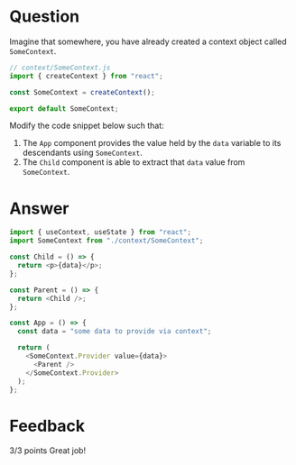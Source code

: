 # Question

Imagine that somewhere, you have already created a context object called `SomeContext`.

```js
// context/SomeContext.js
import { createContext } from "react";

const SomeContext = createContext();

export default SomeContext;
```

Modify the code snippet below such that:

1. The `App` component provides the value held by the `data` variable to its descendants using `SomeContext`.
2. The `Child` component is able to extract that `data` value from `SomeContext`.

# Answer

```js
import { useContext, useState } from "react";
import SomeContext from "./context/SomeContext";

const Child = () => {
  return <p>{data}</p>;
};

const Parent = () => {
  return <Child />;
};

const App = () => {
  const data = "some data to provide via context";

  return (
    <SomeContext.Provider value={data}>
      <Parent />
    </SomeContext.Provider>
  );
};
```

# Feedback

3/3 points
Great job!

